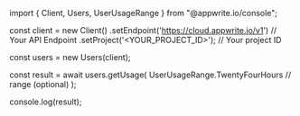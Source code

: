 import { Client, Users, UserUsageRange } from "@appwrite.io/console";

const client = new Client()
    .setEndpoint('https://cloud.appwrite.io/v1') // Your API Endpoint
    .setProject('<YOUR_PROJECT_ID>'); // Your project ID

const users = new Users(client);

const result = await users.getUsage(
    UserUsageRange.TwentyFourHours // range (optional)
);

console.log(result);

